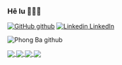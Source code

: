 ### Hê lu 👋👋👋

[![GitHub](https://i.stack.imgur.com/tskMh.png) github](https://github.com/phongtapcode)   [![Linkedin](https://i.stack.imgur.com/gVE0j.png) LinkedIn](https://www.linkedin.com/in/phong-nguyen-ba-1a421726b/)

![Phong Ba github](https://github-readme-stats.vercel.app/api?username=phongtapcode&show_icons=true&theme=radical&hide=contribs,prs,issues,env)

<a href="https://github.com/phongtapcode/DSA_PTIT-2023">
  <!-- Change the `github-readme-stats.anuraghazra1.vercel.app` to `github-readme-stats.vercel.app`  -->
  <img align="center" src="https://github-readme-stats.anuraghazra1.vercel.app/api/pin/?username=phongtapcode&repo=DSA_PTIT-2023&theme=tokyonight" />
</a>    

<a href="https://github.com/phongtapcode/GuesTheNumbers">
  <!-- Change the `github-readme-stats.anuraghazra1.vercel.app` to `github-readme-stats.vercel.app`  -->
  <img align="center" src="https://github-readme-stats.anuraghazra1.vercel.app/api/pin/?username=phongtapcode&repo=GuesTheNumbers&theme=cobalt" />
</a>
<a href="https://github.com/phongtapcode/CountingClock">
  <!-- Change the `github-readme-stats.anuraghazra1.vercel.app` to `github-readme-stats.vercel.app`  -->
  <img align="center" src="https://github-readme-stats.anuraghazra1.vercel.app/api/pin/?username=phongtapcode&repo=CountingClock&theme=highcontrast" />
</a>    


<a href="https://github.com/phongtapcode/nhac-NguyenBaPhong">
  <!-- Change the `github-readme-stats.anuraghazra1.vercel.app` to `github-readme-stats.vercel.app`  -->
  <img align="center" src="https://github-readme-stats.anuraghazra1.vercel.app/api/pin/?username=phongtapcode&repo=nhac-NguyenBaPhong&theme=dark" />
</a>
